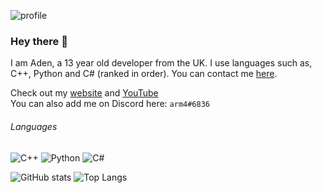 ![profile](https://adenviney.com/gh/banner.png)

### Hey there 👋
I am Aden, a 13 year old developer from the UK. I use languages such as, C++, Python and C# (ranked in order). You can contact me [here](mailto:aden@adenviney.com).

Check out my [website](https://www.adenviney.com) and [YouTube](https://www.youtube.com/channel/UCBL2GVjzdNFII5WwzRNacOw) <br>
You can also add me on Discord here: `arm4#6836` <br>

###### Languages

![C++](https://img.shields.io/badge/C%2B%2B-00599C?style=for-the-badge&logo=c%2B%2B&logoColor=white)
![Python](https://img.shields.io/badge/Python-14354C?style=for-the-badge&logo=python&logoColor=white)
![C#](https://img.shields.io/badge/c%23-%23239120.svg?style=for-the-badge&logo=c-sharp&logoColor=white)

  ![GitHub stats](https://github-readme-stats.vercel.app/api?username=adenviney&show_icons=true&show_icons=true&title_color=24A7FF&text_color=cccccc&bg_color=00000000&hide_border=true&icon_color=4F8CC9&hide_title=true&count_private=true&hide=prs)
  ![Top Langs](https://github-readme-stats.vercel.app/api/top-langs/?username=adenviney&show_icons=true&title_color=24A7FF&text_color=cccccc&bg_color=00000000&hide_border=true)
